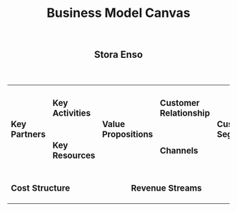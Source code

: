 <!DOCTYPE html>
<html>
<head>
	<title></title>
	<link rel="stylesheet" type="text/css" href="style.css">
</head>

<body>
	<header>
		<h1>Business Model Canvas</h1>
		<br />
		<h2>Stora Enso</h2>
	</header>
	<table>
		<tr>
			<td rowspan="2">
				<div class="vertical2">
					<h3>Key Partners</h3>
				</div>
			</td>
			<td>
				<div class="vertical1">
					<h3>Key Activities</h3>
				</div>
			</td>
			<td rowspan="2" colspan="2">
				<div class="vertical2">
					<h3>Value Propositions</h3>
				</div>
			</td>
			<td>
				<div class="vertical1">
					<h3>Customer Relationship</h3>
				</div>
			</td>
			<td rowspan="2">
				<div class="vertical2">
					<h3>Customer Segments</h3>
				</div>
			</td>
		</tr>
		<tr>
			<td>
				<div class="vertical1">
					<h3>Key Resources</h3>
				</div>
			</td>
			<td>
				<div class="vertical1">
					<h3>Channels</h3>
				</div>
			</td>
		</tr>
		<tr>
			<td colspan="3">
				<div class="horizontal3">
					<h3>Cost Structure</h3>
				</div>
			</td>
			<td colspan="3">
				<div class="horizontal3">
					<h3>Revenue Streams</h3>
				</div>
			</td>
		</tr>
	</table>

</body>

</html>